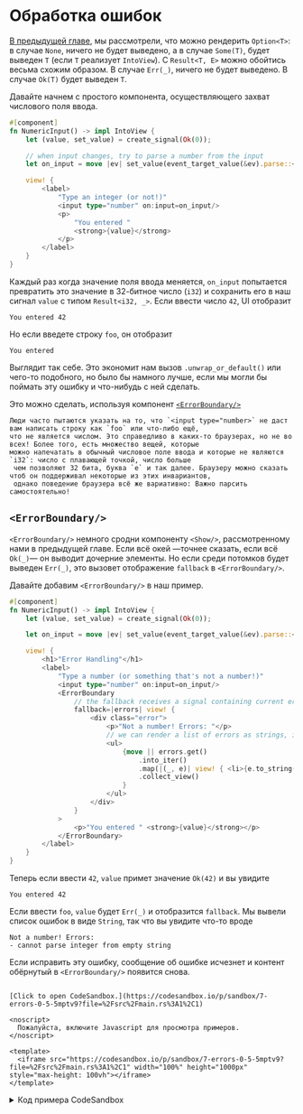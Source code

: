 # Обработка ошибок

[В предыдущей главе](./06_control_flow.md), мы рассмотрели, что можно рендерить `Option<T>`:
в случае `None`, ничего не будет выведено, а в случае `Some(T)`, будет выведен `T`
(если `T` реализует `IntoView`). С `Result<T, E>` можно обойтись весьма схожим образом. 
В случае `Err(_)`, ничего не будет выведено. В случае `Ok(T)` будет выведен `T`.

Давайте начнем с простого компонента, осуществляющего захват числового поля ввода.

```rust
#[component]
fn NumericInput() -> impl IntoView {
    let (value, set_value) = create_signal(Ok(0));

    // when input changes, try to parse a number from the input
    let on_input = move |ev| set_value(event_target_value(&ev).parse::<i32>());

    view! {
        <label>
            "Type an integer (or not!)"
            <input type="number" on:input=on_input/>
            <p>
                "You entered "
                <strong>{value}</strong>
            </p>
        </label>
    }
}
```

Каждый раз когда значение поля ввода меняется, `on_input` попытается превратить это значение в 32-битное число (`i32`)
и сохранить его в наш сигнал `value` с типом `Result<i32, _>`. Если ввести число `42`, UI отобразит

```
You entered 42
```

Но если введете строку `foo`, он отобразит

```
You entered
```

Выглядит так себе. Это экономит нам вызов `.unwrap_or_default()` или чего-то подобного, но было бы намного лучше, если
мы могли бы поймать эту ошибку и что-нибудь с ней сделать.

Это можно сделать, используя компонент [`<ErrorBoundary/>`](https://docs.rs/leptos/latest/leptos/fn.ErrorBoundary.html)

```admonish note
Люди часто пытаются указать на то, что `<input type="number>` не даст вам написать строку как `foo` или что-либо ещё,
что не является числом. Это справедливо в каких-то браузерах, но не во всех! Более того, есть множество вещей, которые
можно напечатать в обычный числовое поле ввода и которые не являются `i32`: число с плавающей точкой, число больше
 чем позволяют 32 бита, буква `e` и так далее. Браузеру можно сказать чтоб он поддерживал некоторые из этих инвариантов,
 однако поведение браузера всё же вариативно: Важно парсить самостоятельно!
```

## `<ErrorBoundary/>`

`<ErrorBoundary/>` немного сродни компоненту `<Show/>`, рассмотренному нами в предыдущей главе.
Если всё окей —точнее сказать, если всё `Ok(_)`— он выводит дочерние элементы.
Но если среди потомков будет выведен `Err(_)`, это вызовет отображение `fallback` в `<ErrorBoundary/>`.

Давайте добавим `<ErrorBoundary/>` в наш пример.

```rust
#[component]
fn NumericInput() -> impl IntoView {
    let (value, set_value) = create_signal(Ok(0));

    let on_input = move |ev| set_value(event_target_value(&ev).parse::<i32>());

    view! {
        <h1>"Error Handling"</h1>
        <label>
            "Type a number (or something that's not a number!)"
            <input type="number" on:input=on_input/>
            <ErrorBoundary
                // the fallback receives a signal containing current errors
                fallback=|errors| view! {
                    <div class="error">
                        <p>"Not a number! Errors: "</p>
                        // we can render a list of errors as strings, if we'd like
                        <ul>
                            {move || errors.get()
                                .into_iter()
                                .map(|(_, e)| view! { <li>{e.to_string()}</li>})
                                .collect_view()
                            }
                        </ul>
                    </div>
                }
            >
                <p>"You entered " <strong>{value}</strong></p>
            </ErrorBoundary>
        </label>
    }
}
```

Теперь если ввести `42`, `value` примет значение `Ok(42)` и вы увидите

```
You entered 42
```

Если ввести `foo`, `value` будет `Err(_)` и отобразится `fallback`.
Мы вывели список ошибок в виде `String`, так что вы увидите что-то вроде

```
Not a number! Errors:
- cannot parse integer from empty string
```

Если исправить эту ошибку, сообщение об ошибке исчезнет и контент обёрнутый в `<ErrorBoundary/>` появится снова.

```admonish sandbox title="Live example" collapsible=true

[Click to open CodeSandbox.](https://codesandbox.io/p/sandbox/7-errors-0-5-5mptv9?file=%2Fsrc%2Fmain.rs%3A1%2C1)

<noscript>
  Пожалуйста, включите Javascript для просмотра примеров.
</noscript>

<template>
  <iframe src="https://codesandbox.io/p/sandbox/7-errors-0-5-5mptv9?file=%2Fsrc%2Fmain.rs%3A1%2C1" width="100%" height="1000px" style="max-height: 100vh"></iframe>
</template>
```

<details>
<summary>Код примера CodeSandbox</summary>

```rust
use leptos::*;

#[component]
fn App() -> impl IntoView {
    let (value, set_value) = create_signal(Ok(0));

    // when input changes, try to parse a number from the input
    let on_input = move |ev| set_value(event_target_value(&ev).parse::<i32>());

    view! {
        <h1>"Error Handling"</h1>
        <label>
            "Type a number (or something that's not a number!)"
            <input type="number" on:input=on_input/>
            // If an `Err(_) had been rendered inside the <ErrorBoundary/>,
            // the fallback will be displayed. Otherwise, the children of the
            // <ErrorBoundary/> will be displayed.
            <ErrorBoundary
                // the fallback receives a signal containing current errors
                fallback=|errors| view! {
                    <div class="error">
                        <p>"Not a number! Errors: "</p>
                        // we can render a list of errors
                        // as strings, if we'd like
                        <ul>
                            {move || errors.get()
                                .into_iter()
                                .map(|(_, e)| view! { <li>{e.to_string()}</li>})
                                .collect::<Vec<_>>()
                            }
                        </ul>
                    </div>
                }
            >
                <p>
                    "You entered "
                    // because `value` is `Result<i32, _>`,
                    // it will render the `i32` if it is `Ok`,
                    // and render nothing and trigger the error boundary
                    // if it is `Err`. It's a signal, so this will dynamically
                    // update when `value` changes
                    <strong>{value}</strong>
                </p>
            </ErrorBoundary>
        </label>
    }
}

fn main() {
    leptos::mount_to_body(App)
}
```

</details>
</preview>
